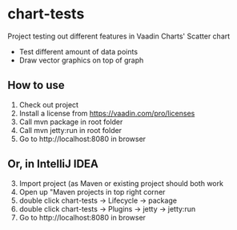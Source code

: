 # chart-tests

Project testing out different features in Vaadin Charts' Scatter chart
- Test different amount of data points
- Draw vector graphics on top of graph

## How to use

1) Check out project
2) Install a license from https://vaadin.com/pro/licenses
3) Call mvn package in root folder
4) Call mvn jetty:run in root folder
5) Go to http://localhost:8080 in browser

## Or, in IntelliJ IDEA
3) Import project (as Maven or existing project should both work
3) Open up "Maven projects in top right corner
2) double click chart-tests -> Lifecycle -> package
3) double click chart-tests -> Plugins -> jetty -> jetty:run
4) Go to http://localhost:8080 in browser
